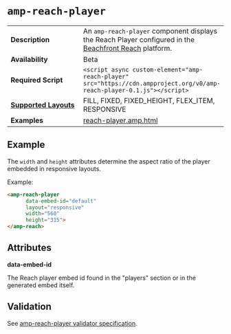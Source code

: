 <!---
Copyright 2016 The AMP HTML Authors. All Rights Reserved.

Licensed under the Apache License, Version 2.0 (the "License");
you may not use this file except in compliance with the License.
You may obtain a copy of the License at

      http://www.apache.org/licenses/LICENSE-2.0

Unless required by applicable law or agreed to in writing, software
distributed under the License is distributed on an "AS-IS" BASIS,
WITHOUT WARRANTIES OR CONDITIONS OF ANY KIND, either express or implied.
See the License for the specific language governing permissions and
limitations under the License.
-->


# <a name="amp-reach"></a> `amp-reach-player`

<table>
  <tr>
    <td width="40%"><strong>Description</strong></td>
    <td>
    An <code>amp-reach-player</code> component displays the Reach Player configured in the <a href="https://platform.beachfrontreach.com">Beachfront Reach</a> platform.
    </td>
  </tr>
  <tr>
    <td width="40%"><strong>Availability</strong></td>
    <td>Beta</td>
  </tr>
  <tr>
    <td width="40%"><strong>Required Script</strong></td>
    <td><code>&lt;script async custom-element="amp-reach-player" src="https://cdn.ampproject.org/v0/amp-reach-player-0.1.js">&lt;/script></code></td>
  </tr>
  <tr>
    <td class="col-fourty"><strong><a href="https://www.ampproject.org/docs/guides/responsive/control_layout.html">Supported Layouts</a></strong></td>
    <td>FILL, FIXED, FIXED_HEIGHT, FLEX_ITEM, RESPONSIVE</td>
  </tr>
  <tr>
    <td width="40%"><strong>Examples</strong></td>
    <td>
    <a href="https://github.com/ampproject/amphtml/blob/master/examples/reach-player.amp.html">reach-player.amp.html</a>
    </td>
  </tr>
</table>

## Example

The `width` and `height` attributes determine the aspect ratio of the player embedded in responsive layouts.

Example:

```html
<amp-reach-player
      data-embed-id="default"
      layout="responsive"
      width="560"
      height="315">
</amp-reach>
```

## Attributes

**data-embed-id**

The Reach player embed id found in the "players" section or in the generated embed itself.

## Validation

See [amp-reach-player validator specification](https://github.com/ampproject/amphtml/blob/master/extensions/amp-reach-player/0.1/validator-amp-reach-player.protoascii).
